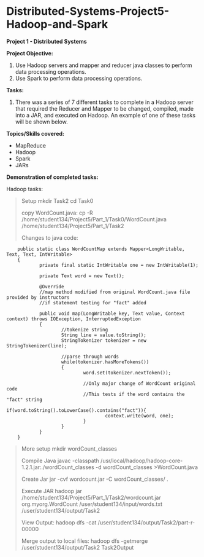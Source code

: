 # Distributed-Systems-Project5-Hadoop-and-Spark
**Project 1 - Distributed Systems**

**Project Objective:**
1. Use Hadoop servers and mapper and reducer java classes to perform data processing operations.
2. Use Spark to perform data processing operations.

**Tasks:**
1. There was a series of 7 different tasks to complete in a Hadoop server that required the Reducer and Mapper to be changed, compiled, made into a JAR, and executed on Hadoop. An example of one of these tasks will be shown below.

**Topics/Skills covered:**
- MapReduce
- Hadoop
- Spark
- JARs

**Demonstration of completed tasks:**

Hadoop tasks:

>Setup
>mkdir Task2
>cd Task0
>
>copy WordCount.java:
>cp -R /home/student134/Project5/Part_1/Task0/WordCount.java /home/student134/Project5/Part_1/Task2
>
>Changes to java code:

        public static class WordCountMap extends Mapper<LongWritable, Text, Text, IntWritable>
        {
                private final static IntWritable one = new IntWritable(1);

                private Text word = new Text();	

                @Override
                //map method modified from original WordCount.java file provided by instructors
                //if statement testing for "fact" added

                public void map(LongWritable key, Text value, Context context) throws IOException, InterruptedException
                {
                        //tokenize string
                        String line = value.toString();
                        StringTokenizer tokenizer = new StringTokenizer(line);

                        //parse through words
                        while(tokenizer.hasMoreTokens())
                        {
                                word.set(tokenizer.nextToken());

                                //Only major change of WordCount original code
                                //This tests if the word contains the "fact" string
                                if(word.toString().toLowerCase().contains("fact")){
                                        context.write(word, one);
                                }
                        }
                }
        }

>More setup
>mkdir wordCount_classes
>
>Compile Java
>javac -classpath /usr/local/hadoop/hadoop-core-1.2.1.jar:./wordCount_classes -d wordCount_classes >WordCount.java
>
>Create Jar
>jar -cvf wordcount.jar -C wordCount_classes/ .
>
>Execute JAR
>hadoop jar /home/student134/Project5/Part_1/Task2/wordcount.jar org.myorg.WordCount  /user/student134/input/words.txt /user/student134/output/Task2
>
>View Output:
>hadoop dfs -cat /user/student134/output/Task2/part-r-00000
>
>Merge output to local files:
>hadoop dfs -getmerge /user/student134/output/Task2 Task2Output
